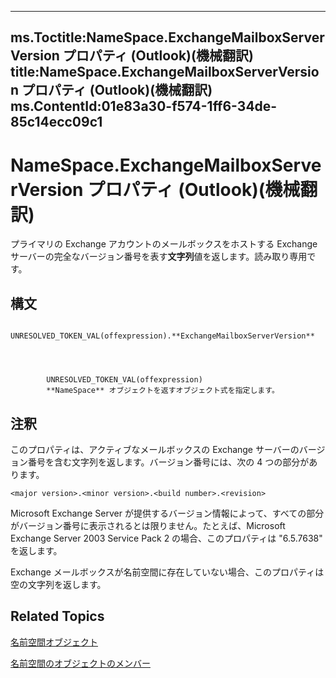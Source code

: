 

---
ms.Toctitle:NameSpace.ExchangeMailboxServerVersion プロパティ (Outlook)(機械翻訳)
title:NameSpace.ExchangeMailboxServerVersion プロパティ (Outlook)(機械翻訳)
ms.ContentId:01e83a30-f574-1ff6-34de-85c14ecc09c1
---
# NameSpace.ExchangeMailboxServerVersion プロパティ (Outlook)(機械翻訳)




プライマリの Exchange アカウントのメールボックスをホストする Exchange サーバーの完全なバージョン番号を表す**文字列**値を返します。読み取り専用です。

## 構文

            UNRESOLVED_TOKEN_VAL(offexpression).**ExchangeMailboxServerVersion**




            UNRESOLVED_TOKEN_VAL(offexpression)
            **NameSpace** オブジェクトを返すオブジェクト式を指定します。



## 注釈
このプロパティは、アクティブなメールボックスの Exchange サーバーのバージョン番号を含む文字列を返します。バージョン番号には、次の 4 つの部分があります。

```sourcecode
<major version>.<minor version>.<build number>.<revision>
```




Microsoft Exchange Server が提供するバージョン情報によって、すべての部分がバージョン番号に表示されるとは限りません。たとえば、Microsoft Exchange Server 2003 Service Pack 2 の場合、このプロパティは "6.5.7638" を返します。



Exchange メールボックスが名前空間に存在していない場合、このプロパティは空の文字列を返します。



## Related Topics

[名前空間オブジェクト](f0dcaa19-07f5-5d42-a3bf-2e42b7885644.md)

[名前空間のオブジェクトのメンバー](d7a978a3-a2c8-6195-c5f8-af8773500456.md)




